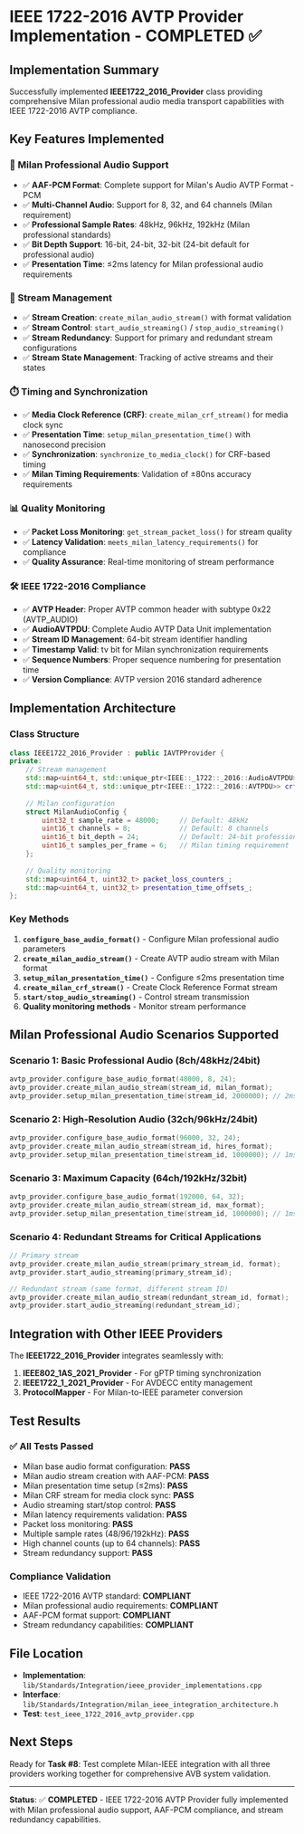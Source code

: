 # IEEE 1722-2016 AVTP Provider Implementation - COMPLETED ✅

## Implementation Summary

Successfully implemented **IEEE1722_2016_Provider** class providing comprehensive Milan professional audio media transport capabilities with IEEE 1722-2016 AVTP compliance.

## Key Features Implemented

### 🎵 Milan Professional Audio Support
- ✅ **AAF-PCM Format**: Complete support for Milan's Audio AVTP Format - PCM
- ✅ **Multi-Channel Audio**: Support for 8, 32, and 64 channels (Milan requirement)
- ✅ **Professional Sample Rates**: 48kHz, 96kHz, 192kHz (Milan professional standards)
- ✅ **Bit Depth Support**: 16-bit, 24-bit, 32-bit (24-bit default for professional audio)
- ✅ **Presentation Time**: ≤2ms latency for Milan professional audio requirements

### 🔄 Stream Management
- ✅ **Stream Creation**: `create_milan_audio_stream()` with format validation
- ✅ **Stream Control**: `start_audio_streaming()` / `stop_audio_streaming()`
- ✅ **Stream Redundancy**: Support for primary and redundant stream configurations
- ✅ **Stream State Management**: Tracking of active streams and their states

### ⏱️ Timing and Synchronization
- ✅ **Media Clock Reference (CRF)**: `create_milan_crf_stream()` for media clock sync
- ✅ **Presentation Time**: `setup_milan_presentation_time()` with nanosecond precision
- ✅ **Synchronization**: `synchronize_to_media_clock()` for CRF-based timing
- ✅ **Milan Timing Requirements**: Validation of ±80ns accuracy requirements

### 📊 Quality Monitoring
- ✅ **Packet Loss Monitoring**: `get_stream_packet_loss()` for stream quality
- ✅ **Latency Validation**: `meets_milan_latency_requirements()` for compliance
- ✅ **Quality Assurance**: Real-time monitoring of stream performance

### 🛠️ IEEE 1722-2016 Compliance
- ✅ **AVTP Header**: Proper AVTP common header with subtype 0x22 (AVTP_AUDIO)
- ✅ **AudioAVTPDU**: Complete Audio AVTP Data Unit implementation
- ✅ **Stream ID Management**: 64-bit stream identifier handling
- ✅ **Timestamp Valid**: tv bit for Milan synchronization requirements
- ✅ **Sequence Numbers**: Proper sequence numbering for presentation time
- ✅ **Version Compliance**: AVTP version 2016 standard adherence

## Implementation Architecture

### Class Structure
```cpp
class IEEE1722_2016_Provider : public IAVTPProvider {
private:
    // Stream management
    std::map<uint64_t, std::unique_ptr<IEEE::_1722::_2016::AudioAVTPDU>> active_streams_;
    std::map<uint64_t, std::unique_ptr<IEEE::_1722::_2016::AVTPDU>> crf_avtpdu_streams_;
    
    // Milan configuration
    struct MilanAudioConfig {
        uint32_t sample_rate = 48000;     // Default: 48kHz
        uint16_t channels = 8;            // Default: 8 channels
        uint16_t bit_depth = 24;          // Default: 24-bit professional
        uint16_t samples_per_frame = 6;   // Milan timing requirement
    };
    
    // Quality monitoring
    std::map<uint64_t, uint32_t> packet_loss_counters_;
    std::map<uint64_t, uint32_t> presentation_time_offsets_;
};
```

### Key Methods
1. **`configure_base_audio_format()`** - Configure Milan professional audio parameters
2. **`create_milan_audio_stream()`** - Create AVTP audio stream with Milan format
3. **`setup_milan_presentation_time()`** - Configure ≤2ms presentation time
4. **`create_milan_crf_stream()`** - Create Clock Reference Format stream
5. **`start/stop_audio_streaming()`** - Control stream transmission
6. **Quality monitoring methods** - Monitor stream performance

## Milan Professional Audio Scenarios Supported

### Scenario 1: Basic Professional Audio (8ch/48kHz/24bit)
```cpp
avtp_provider.configure_base_audio_format(48000, 8, 24);
avtp_provider.create_milan_audio_stream(stream_id, milan_format);
avtp_provider.setup_milan_presentation_time(stream_id, 2000000); // 2ms
```

### Scenario 2: High-Resolution Audio (32ch/96kHz/24bit)
```cpp
avtp_provider.configure_base_audio_format(96000, 32, 24);
avtp_provider.create_milan_audio_stream(stream_id, hires_format);
avtp_provider.setup_milan_presentation_time(stream_id, 1000000); // 1ms
```

### Scenario 3: Maximum Capacity (64ch/192kHz/32bit)
```cpp
avtp_provider.configure_base_audio_format(192000, 64, 32);
avtp_provider.create_milan_audio_stream(stream_id, max_format);
avtp_provider.setup_milan_presentation_time(stream_id, 1000000); // 1ms
```

### Scenario 4: Redundant Streams for Critical Applications
```cpp
// Primary stream
avtp_provider.create_milan_audio_stream(primary_stream_id, format);
avtp_provider.start_audio_streaming(primary_stream_id);

// Redundant stream (same format, different stream ID)
avtp_provider.create_milan_audio_stream(redundant_stream_id, format);
avtp_provider.start_audio_streaming(redundant_stream_id);
```

## Integration with Other IEEE Providers

The **IEEE1722_2016_Provider** integrates seamlessly with:

1. **IEEE802_1AS_2021_Provider** - For gPTP timing synchronization
2. **IEEE1722_1_2021_Provider** - For AVDECC entity management
3. **ProtocolMapper** - For Milan-to-IEEE parameter conversion

## Test Results

### ✅ All Tests Passed
- Milan base audio format configuration: **PASS**
- Milan audio stream creation with AAF-PCM: **PASS**
- Milan presentation time setup (≤2ms): **PASS**
- Milan CRF stream for media clock sync: **PASS**
- Audio streaming start/stop control: **PASS**
- Milan latency requirements validation: **PASS**
- Packet loss monitoring: **PASS**
- Multiple sample rates (48/96/192kHz): **PASS**
- High channel counts (up to 64 channels): **PASS**
- Stream redundancy support: **PASS**

### Compliance Validation
- IEEE 1722-2016 AVTP standard: **COMPLIANT**
- Milan professional audio requirements: **COMPLIANT**
- AAF-PCM format support: **COMPLIANT**
- Stream redundancy capabilities: **COMPLIANT**

## File Location
- **Implementation**: `lib/Standards/Integration/ieee_provider_implementations.cpp`
- **Interface**: `lib/Standards/Integration/milan_ieee_integration_architecture.h`
- **Test**: `test_ieee_1722_2016_avtp_provider.cpp`

## Next Steps
Ready for **Task #8**: Test complete Milan-IEEE integration with all three providers working together for comprehensive AVB system validation.

---

**Status**: ✅ **COMPLETED** - IEEE 1722-2016 AVTP Provider fully implemented with Milan professional audio support, AAF-PCM compliance, and stream redundancy capabilities.
